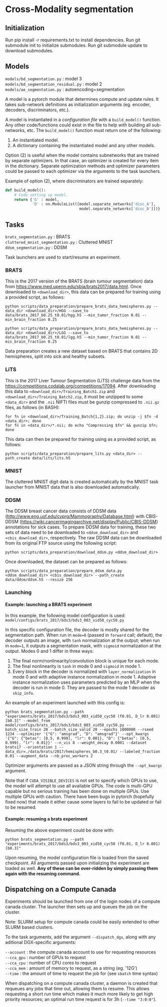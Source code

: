# Cross-Modality segmentation

## Initialization

Run pip install -r requirements.txt to install dependencies. 
Run git submodule init to initialize submodules.
Run git submodule update to download submodules.

## Models

`models/bd_segmentation.py` : model 3  
`models/bd_segmentation_residual.py` : model 2  
`models/ae_segmentation.py` : autoencoding+segmentation  

A model is a pytorch module that determines compute and update rules. It takes sub-network definitions as initialization arguments (eg. encoder, decoders, discriminators, etc.).

A model is instantiated in a *configuration file* with a `build_model()` function. Any other code/functions could exist in the file to help with building all sub-networks, etc. The `build_model()` function must return one of the following:  
1. An instantiated model.  
2. A dictionary containing the instantiated model and any other models.  

Option (2) is useful when the model contains subnetworks that are trained by separate optimizers. In that case, an optimizer is created for every item in the dictionary. Separate optimization methods and optimizer parameters could be passed to each optimizer via the arguments to the task launchers.

Example of option (2), where discriminators are trained separately:
```python
def build_model():
    # Code setting up model.
    return {'G' : model,
            'D' : nn.ModuleList([model.separate_networks['disc_A'],
                                 model.separate_networks['disc_B']])}
```

## Tasks

`brats_segmentation.py` : BRATS  
`cluttered_mnist_segmentation.py` : Cluttered MNIST  
`ddsm_segmentation.py` : DDSM

Task launchers are used to start/resume an experiment.

### BRATS

This is the 2017 version of the BRATS (brain tumour segmentation) data from https://www.med.upenn.edu/sbia/brats2017/data.html. Once downloaded to `<download_dir>`, this data can be prepared for training using a provided script, as follows:
```
python scripts/data_preparation/prepare_brats_data_hemispheres.py --data_dir <download_dir>/HGG --save_to data/brats_2017_b0.25_t0.01/hgg.h5 --min_tumor_fraction 0.01 --min_brain_fraction 0.25
```
```
python scripts/data_preparation/prepare_brats_data_hemispheres.py --data_dir <download_dir>/LGG --save_to data/brats_2017_b0.25_t0.01/lgg.h5 --min_tumor_fraction 0.01 --min_brain_fraction 0.25
```
Data preparation creates a new dataset based on BRATS that contains 2D hemispheres, split into sick and healthy subsets.

### LiTS

This is the 2017 Liver Tumour Segmentation (LiTS) challenge data from the https://competitions.codalab.org/competitions/17094. After downloading this data to `<download_dir>/Training_Batch1.zip` and `<download_dir>/Training_Batch2.zip`, it must be unzipped to some `<data_dir>` and the `.nii` NIFTI files must be gunzip compressed to `.nii.gz` files, as follows (in BASH):
```
for fn in <download_dir>/Training_Batch{1,2}.zip; do unzip -j $fn -d <data_dir>; done
for fn in <data_dir>/*.nii; do echo "Compressing $fn" && gunzip $fn; done
```
This data can then be prepared for training using as a provided script, as follows:
```
python scripts/data_preparation/prepare_lits.py <data_dir> --path_create data/lits/lits.h5
```

### MNIST

The cluttered MNIST digit data is created automatically by the MNIST task launcher from MNIST data that is also downloaded automatically.

### DDSM

The DDSM breast cancer data consists of DDSM data (http://www.eng.usf.edu/cvprg/Mammography/Database.html) with CBIS-DDSM (https://wiki.cancerimagingarchive.net/display/Public/CBIS-DDSM) annotations for sick cases. To prepare DDSM data for training, these two sets of data need to be downloaded to `<ddsm_download_dir>` and `<cbis_download_dir>`, respectively. The raw DDSM data can be downloaded from its original FTP source using the following script:

```
python scripts/data_preparation/download_ddsm.py <ddsm_download_dir>
```

Once downloaded, the dataset can be prepared as follows:
```
python scripts/data_preparation/prepare_ddsm_data.py <ddsm_download_dir> <cbis_download_dir> --path_create data/ddsm/ddsm.h5 --resize 256
```

### Launching

#### Example: launching a BRATS experiment

In this example, the following model configuration is used:
`model/configs/brats_2017/bds3/bds3_003_xid50_cyc50.py`

In this specific configuration file, the decoder is mostly shared for the segmentation path. When run in `mode=0` (passed in `forward` call; default), the decoder outputs an image, with `tanh` normalization at the output; when run in `mode=1`, it outputs a segmentation mask, with `sigmoid` normalization at the output. Modes 0 and 1 differ in three ways:
1. The final norm/nonlinearity/convolution block is unique for each mode.
2. The final nonlinearity is `tanh` in mode 0 and `sigmoid` in mode 1.
3. Every block in the decoder is normalized with `layer_normalization` in mode 0 and with adaptive instance normalization in mode 1.
Adaptive instance normalization uses parameters predicted by an MLP when the decoder is run in mode 0. They are passed to the mode 1 decoder as `skip_info`.

An example of an experiment launched with this config is:
```
python brats_segmentation.py --path "experiments/brats_2017/bds3/bds3_003_xid50_cyc50 (f0.01, D_lr 0.001) [b0.3]" --model_from model/configs/brats_2017/bds3/bds3_003_xid50_cyc50.py --batch_size_train 20 --batch_size_valid 20 --epochs 1000000 --rseed 1234 --optimizer '{"G": "amsgrad", "D": "amsgrad"}' --opt_kwargs '{"G": {"betas": [0.5, 0.999], "lr": 0.001}, "D": {"betas": [0.5, 0.999], "lr": 0.01}}' --n_vis 8 --weight_decay 0.0001 --dataset brats17 --orientation 1 --data_dir=./data/brats/2017/hemispheres_b0.3_t0.01/ --labeled_fraction 0.01 --augment_data --nb_proc_workers 2
```

Optimizer arguments are passed as a JSON string through the `--opt_kwargs` argument.

Note that if `CUDA_VISIBLE_DEVICES` is not set to specify which GPUs to use, the model will attempt to use all available GPUs. The code is multi-GPU capable but no serious training has been done on multiple GPUs. Use multiple GPUs with caution. There have been bugs in pytorch (hopefully fixed now) that made it either cause some layers to fail to be updated or fail to be resumed.

#### Example: resuming a brats experiment

Resuming the above experiment could be done with:
```
python brats_segmentation.py --path "experiments/brats_2017/bds3/bds3_003_xid50_cyc50 (f0.01, D_lr 0.001) [b0.3]"
```

Upon resuming, the model configuration file is loaded from the saved checkpoint. All arguments passed upon initializing the experiment are loaded as well. **Any of these can be over-ridden by simply passing them again with the resuming command.**

## Dispatching on a Compute Canada

Experiments should be launched from one of the login nodes of a compute canada cluster. The launcher then sets up and queues the job on the cluster.

Note: SLURM setup for compute canada could be easily extended to other SLURM based clusters.

To the task arguments, add the argument `--dispatch_dgx`, along with any aditional DGX-specific arguments:

`--account` : the compute canada account to use for requesting resources  
`--cca_gpu` : number of GPUs to request  
`--cca_cpu` : number of CPU cores to request  
`--cca_mem` : amount of memory to request, as a string (eg. '12G')  
`--time` : the amount of time to request the job for (see `sbatch` time syntax)  

When dispatching on a compute canada cluster, a daemon is created that requeues any jobs that time out, allowing them to resume. This allows requesting a short run time which makes it much more likely to get high priority resources; an optimal run time request is for 3h (`--time "3:0:0"`).
